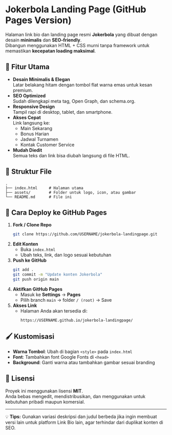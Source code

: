 # Jokerbola Landing Page (GitHub Pages Version)

Halaman link bio dan landing page resmi **Jokerbola** yang dibuat dengan desain **minimalis** dan **SEO-friendly**.  
Dibangun menggunakan HTML + CSS murni tanpa framework untuk memastikan **kecepatan loading maksimal**.

## 🎯 Fitur Utama
- **Desain Minimalis & Elegan**  
  Latar belakang hitam dengan tombol flat warna emas untuk kesan premium.
- **SEO Optimized**  
  Sudah dilengkapi meta tag, Open Graph, dan schema.org.
- **Responsive Design**  
  Tampil rapi di desktop, tablet, dan smartphone.
- **Akses Cepat**  
  Link langsung ke:
  - Main Sekarang
  - Bonus Harian
  - Jadwal Turnamen
  - Kontak Customer Service
- **Mudah Diedit**  
  Semua teks dan link bisa diubah langsung di file HTML.

## 📂 Struktur File
```
.
├── index.html     # Halaman utama
├── assets/        # Folder untuk logo, icon, atau gambar
└── README.md      # File ini
```

## 🚀 Cara Deploy ke GitHub Pages
1. **Fork / Clone Repo**
   ```bash
   git clone https://github.com/USERNAME/jokerbola-landingpage.git
   ```
2. **Edit Konten**
   - Buka `index.html`
   - Ubah teks, link, dan logo sesuai kebutuhan
3. **Push ke GitHub**
   ```bash
   git add .
   git commit -m "Update konten Jokerbola"
   git push origin main
   ```
4. **Aktifkan GitHub Pages**
   - Masuk ke **Settings** → **Pages**
   - Pilih branch `main` → folder `/ (root)` → Save
5. **Akses Link**
   - Halaman Anda akan tersedia di:
     ```
     https://USERNAME.github.io/jokerbola-landingpage/
     ```

## 🖌️ Kustomisasi
- **Warna Tombol**: Ubah di bagian `<style>` pada `index.html`
- **Font**: Tambahkan font Google Fonts di `<head>`
- **Background**: Ganti warna atau tambahkan gambar sesuai branding

## 📜 Lisensi
Proyek ini menggunakan lisensi **MIT**.  
Anda bebas mengedit, mendistribusikan, dan menggunakan untuk kebutuhan pribadi maupun komersial.

---
💡 **Tips:** Gunakan variasi deskripsi dan judul berbeda jika ingin membuat versi lain untuk platform Link Bio lain, agar terhindar dari duplikat konten di SEO.
